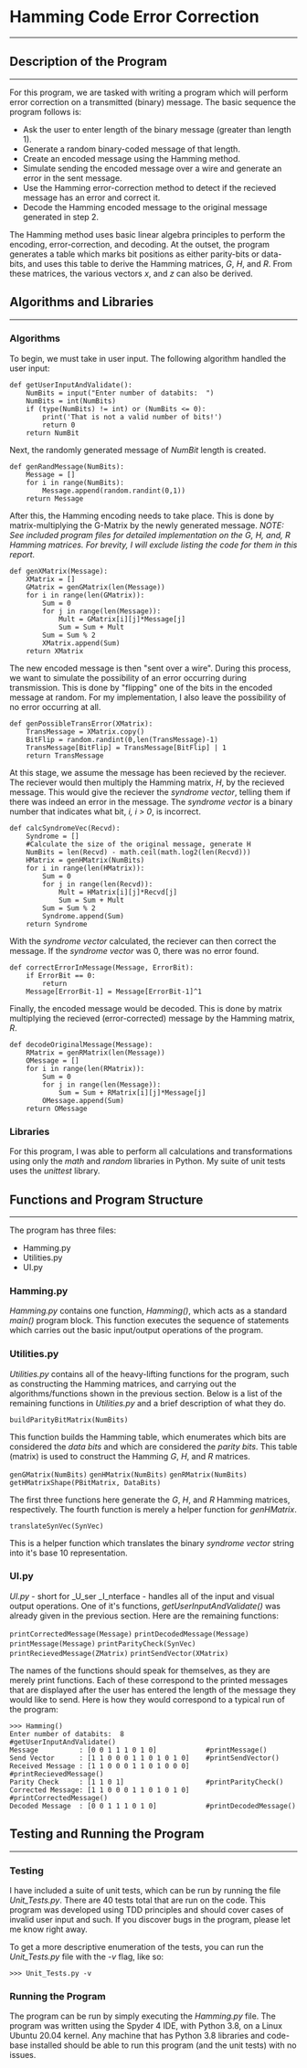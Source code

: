 # Hamming Code Error Correction
***
## Description of the Program
---
For this program, we are tasked with writing a program which will perform error
correction on a transmitted (binary) message.  The basic sequence the program
follows is:
* Ask the user to enter length of the binary message (greater than length 1).
* Generate a random binary-coded message of that length.
* Create an encoded message using the Hamming method.
* Simulate sending the encoded message over a wire and generate an error in the sent message.
* Use the Hamming error-correction method to detect if the recieved message has an error and correct it.
* Decode the Hamming encoded message to the original message generated in step 2.

The Hamming method uses basic linear algebra principles to perform the encoding,
error-correction, and decoding.  At the outset, the program generates a table which
marks bit positions as either parity-bits or data-bits, and uses this table to
derive the Hamming matrices, *G*, *H*, and *R*.  From these matrices, the
various vectors *x*, and *z* can also be derived.

## Algorithms and Libraries
---
### Algorithms
To begin, we must take in user input.  The following algorithm handled the user
input:
```
def getUserInputAndValidate():
    NumBits = input("Enter number of databits:  ")
    NumBits = int(NumBits)
    if (type(NumBits) != int) or (NumBits <= 0):
        print('That is not a valid number of bits!')
        return 0
    return NumBit
```
Next, the randomly generated message of _NumBit_ length is created.
```
def genRandMessage(NumBits):
    Message = []
    for i in range(NumBits):
        Message.append(random.randint(0,1))
    return Message
```
After this, the Hamming encoding needs to take place.  This is done by
matrix-multiplying the G-Matrix by the newly generated message.  _NOTE:
See included program files for detailed
implementation on the G, H, and, R Hamming matrices.  For brevity, I will exclude listing the
code for them in this report._
```
def genXMatrix(Message):
    XMatrix = []
    GMatrix = genGMatrix(len(Message))
    for i in range(len(GMatrix)):
        Sum = 0
        for j in range(len(Message)):
            Mult = GMatrix[i][j]*Message[j]
            Sum = Sum + Mult
        Sum = Sum % 2
        XMatrix.append(Sum)    
    return XMatrix
```
The new encoded message is then "sent over a wire".  During this process, we
want to simulate the possibility of an error occurring during transmission.
This is done by "flipping" one of the bits in the encoded message at random.
For my implementation, I also leave the possibility of no error occurring at
all.

```
def genPossibleTransError(XMatrix):
    TransMessage = XMatrix.copy()
    BitFlip = random.randint(0,len(TransMessage)-1)
    TransMessage[BitFlip] = TransMessage[BitFlip] | 1
    return TransMessage
```

At this stage, we assume the message has been recieved by the reciever.  The
reciever would then multiply the Hamming matrix, *H*, by the recieved message.
This would give the reciever the _syndrome vector_, telling them if there
was indeed an error in the message.  The _syndrome vector_ is a binary
number that indicates what bit, *i, i > 0*, is incorrect.

```
def calcSyndromeVec(Recvd):
    Syndrome = []
    #Calculate the size of the original message, generate H
    NumBits = len(Recvd) - math.ceil(math.log2(len(Recvd)))
    HMatrix = genHMatrix(NumBits)
    for i in range(len(HMatrix)):
        Sum = 0
        for j in range(len(Recvd)):
            Mult = HMatrix[i][j]*Recvd[j]
            Sum = Sum + Mult
        Sum = Sum % 2
        Syndrome.append(Sum)  
    return Syndrome
```

With the _syndrome vector_ calculated, the reciever can then correct the
message.  If the _syndrome vector_ was 0, there was no error found.

```
def correctErrorInMessage(Message, ErrorBit):
    if ErrorBit == 0:
        return
    Message[ErrorBit-1] = Message[ErrorBit-1]^1
```

Finally, the encoded message would be decoded.  This is done by matrix
multiplying the recieved (error-corrected) message by the Hamming matrix, *R*.

```
def decodeOriginalMessage(Message):
    RMatrix = genRMatrix(len(Message))
    OMessage = []
    for i in range(len(RMatrix)):
        Sum = 0
        for j in range(len(Message)):
            Sum = Sum + RMatrix[i][j]*Message[j]
        OMessage.append(Sum)
    return OMessage
```

### Libraries
For this program, I was able to perform all calculations and transformations
using only the *math* and *random* libraries in Python.  My suite of unit tests
uses the *unittest* library.

## Functions and Program Structure
---
The program has three files:
* Hamming.py
* Utilities.py
* UI.py

### Hamming.py
_Hamming.py_ contains one function, _Hamming()_, which acts as a
standard _main()_ program block.  This function executes the sequence of
statements which carries out the basic input/output operations of the program.

### Utilities.py
_Utilities.py_ contains all of the heavy-lifting functions for the
program, such as constructing the Hamming matrices, and carrying out the
algorithms/functions shown in the previous section.  Below is a list of the
remaining functions in _Utilities.py_ and a brief description of what
they do.

`buildParityBitMatrix(NumBits)`

This function builds the Hamming table, which enumerates which bits are
considered the _data bits_ and which are considered the _parity
bits_.  This table (matrix) is used to construct the Hamming *G*, *H*, and *R*
matrices.

`genGMatrix(NumBits)`
`genHMatrix(NumBits)`
`genRMatrix(NumBits)`
`getHMatrixShape(PBitMatrix, DataBits)`

The first three functions here generate the *G*, *H*, and *R* Hamming matrices,
respectively.  The fourth function is merely a helper function for
_genHMatrix_.

`translateSynVec(SynVec)`

This is a helper function which translates the binary _syndrome vector_
string into it's base 10 representation.

### UI.py
_UI.py_ - short for _U_ser _I_nterface - handles all of the
input and visual output operations.  One of it's functions,
_getUserInputAndValidate()_ was already given in the previous section.
Here are the remaining functions:

`printCorrectedMessage(Message)`
`printDecodedMessage(Message)`
`printMessage(Message)`
`printParityCheck(SynVec)`
`printRecievedMessage(ZMatrix)`
`printSendVector(XMatrix)`

The names of the functions should speak for themselves, as they are merely print
functions.  Each of these correspond to the printed messages that are displayed
after the user has entered the length of the message they would like to send.
Here is how they would correspond to a typical run of the program:

```
>>> Hamming()
Enter number of databits:  8                    #getUserInputAndValidate()
Message          : [0 0 1 1 1 0 1 0]            #printMessage()
Send Vector      : [1 1 0 0 0 1 1 0 1 0 1 0]    #printSendVector()
Received Message : [1 1 0 0 0 1 1 0 1 0 0 0]    #printRecievedMessage()
Parity Check     : [1 1 0 1]                    #printParityCheck()
Corrected Message: [1 1 0 0 0 1 1 0 1 0 1 0]    #printCorrectedMessage()
Decoded Message  : [0 0 1 1 1 0 1 0]            #printDecodedMessage()
```

## Testing and Running the Program
---
### Testing
I have included a suite of unit tests, which can be run by running the file
_Unit\_Tests.py_.  There are 40 tests total that are run on the code.
This program was developed using TDD principles and should cover cases of
invalid user input and such.  If you discover bugs in the program, please let me
know right away.

To get a more descriptive enumeration of the tests, you can run the
_Unit\_Tests.py_ file with the _-v_ flag, like so:
```
>>> Unit_Tests.py -v
```

### Running the Program
The program can be run by simply executing the _Hamming.py_ file.  The
program was written using the Spyder 4 IDE, with Python 3.8, on a Linux Ubuntu
20.04 kernel.  Any machine that has Python 3.8 libraries and code-base installed
should be able to run this program (and the unit tests) with no issues.


